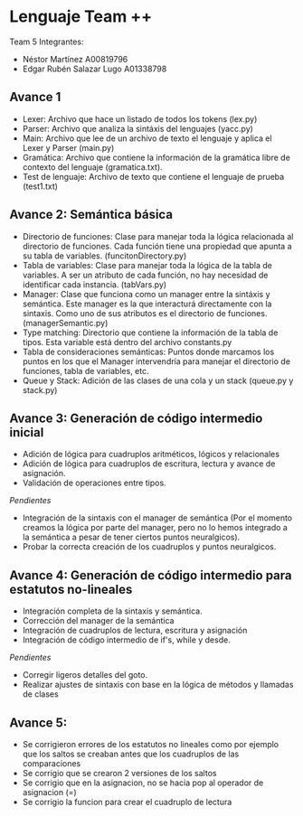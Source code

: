 # Lenguaje Team ++

Team 5 
Integrantes: 
- Néstor Martínez A00819796
- Edgar Rubén Salazar Lugo A01338798

## Avance 1
- Lexer: Archivo que hace un listado de todos los tokens (lex.py)
- Parser: Archivo que analiza la sintáxis del lenguajes (yacc.py)
- Main: Archivo que lee de un archivo de texto el lenguaje y aplica el Lexer y Parser (main.py)
- Gramática: Archivo que contiene la información de la gramática libre de contexto del lenguaje (gramatica.txt).
- Test de lenguaje: Archivo de texto que contiene el lenguaje de prueba (test1.txt)

## Avance 2: Semántica básica
- Directorio de funciones: Clase para manejar toda la lógica relacionada al directorio de funciones. Cada función tiene una propiedad que apunta a su tabla de variables. (funcitonDirectory.py)
- Tabla de variables: Clase para manejar toda la lógica de la tabla de variables. A ser un atributo de cada función, no hay necesidad de identificar cada instancia. (tabVars.py)
- Manager: Clase que funciona como un manager entre la sintáxis y semántica. Este manager es la que interacturá directamente con la sintaxis. Como uno de sus atributos es el directorio de funciones. (managerSemantic.py)
- Type matching: Directorio que contiene la información de la tabla de tipos. Esta variable está dentro del archivo constants.py
- Tabla de consideraciones semánticas: Puntos donde marcamos los puntos en los que el Manager intervendría para manejar el directorio de funciones, tabla de variables, etc. 
- Queue y Stack: Adición de las clases de una cola y un stack (queue.py y stack.py)

## Avance 3: Generación de código intermedio inicial
- Adición de lógica para cuadruplos aritméticos, lógicos y relacionales
- Adición de lógica para cuadruplos de escritura, lectura y avance de asignación.
- Validación de operaciones entre tipos.


*Pendientes*
- Integración de la sintaxis con el manager de semántica (Por el momento creamos la lógica por parte del manager, pero no lo hemos integrado a la semántica a pesar de tener ciertos puntos neuralgicos).
- Probar la correcta creación de los cuadruplos y puntos neuralgicos.


## Avance 4: Generación de código intermedio para estatutos no-lineales
- Integración completa de la sintaxis y semántica.
- Corrección del manager de la semántica
- Integración de cuadruplos de lectura, escritura y asignación
- Integración de código intermedio de if's, while y desde. 

*Pendientes*
- Corregir ligeros detalles del goto. 
- Realizar ajustes de sintaxis con base en la lógica de métodos y llamadas de clases

## Avance 5:
- Se corrigieron errores de los estatutos no lineales como por ejemplo que los saltos se creaban antes que los cuadruplos de las comparaciones
- Se corrigio que se crearon 2 versiones de los saltos
- Se corrigio que en la asignacion, no se hacia pop al operador de asignacion (=)
- Se corrigio la funcion para crear el cuadruplo de lectura
